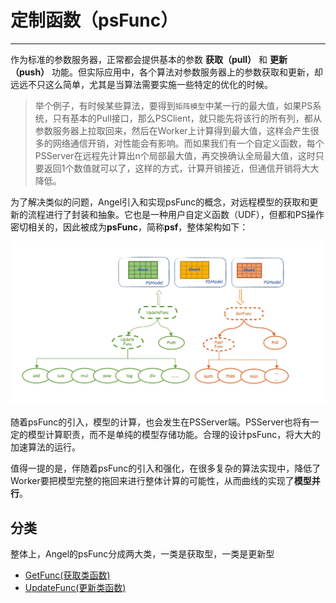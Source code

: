 # 定制函数（psFunc）

---

作为标准的参数服务器，正常都会提供基本的参数 **获取（pull）** 和 **更新（push）** 功能。但实际应用中，各个算法对参数服务器上的参数获取和更新，却远远不只这么简单，尤其是当算法需要实施一些特定的优化的时候。

> 举个例子，有时候某些算法，要得到`矩阵模型`中某一行的最大值，如果PS系统，只有基本的Pull接口，那么PSClient，就只能先将该行的所有列，都从参数服务器上拉取回来，然后在Worker上计算得到最大值，这样会产生很多的网络通信开销，对性能会有影响。而如果我们有一个自定义函数，每个PSServer在远程先计算出n个局部最大值，再交换确认全局最大值，这时只要返回1个数值就可以了，这样的方式，计算开销接近，但通信开销将大大降低。


为了解决类似的问题，Angel引入和实现psFunc的概念，对远程模型的获取和更新的流程进行了封装和抽象。它也是一种用户自定义函数（UDF），但都和PS操作密切相关的，因此被成为**psFunc**，简称**psf**，整体架构如下：

![](../img/angel_psFunc.png)

随着psFunc的引入，模型的计算，也会发生在PSServer端。PSServer也将有一定的模型计算职责，而不是单纯的模型存储功能。合理的设计psFunc，将大大的加速算法的运行。

值得一提的是，伴随着psFunc的引入和强化，在很多复杂的算法实现中，降低了Worker要把模型完整的拖回来进行整体计算的可能性，从而曲线的实现了**模型并行**。

## 分类

整体上，Angel的psFunc分成两大类，一类是获取型，一类是更新型

* [GetFunc(获取类函数)](psf_get.md)
* [UpdateFunc(更新类函数)](psf_update.md)
